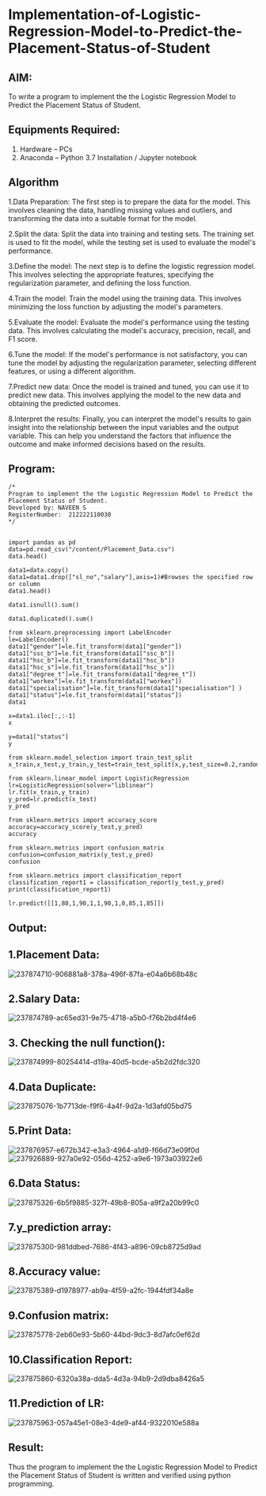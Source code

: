 # Implementation-of-Logistic-Regression-Model-to-Predict-the-Placement-Status-of-Student

## AIM:
To write a program to implement the the Logistic Regression Model to Predict the Placement Status of Student.

## Equipments Required:
1. Hardware – PCs
2. Anaconda – Python 3.7 Installation / Jupyter notebook

## Algorithm

1.Data Preparation: The first step is to prepare the data for the model. This involves cleaning the data, handling missing values and outliers, and transforming the data into a suitable format for the model.

2.Split the data: Split the data into training and testing sets. The training set is used to fit the model, while the testing set is used to evaluate the model's performance.

3.Define the model: The next step is to define the logistic regression model. This involves selecting the appropriate features, specifying the regularization parameter, and defining the loss function.

4.Train the model: Train the model using the training data. This involves minimizing the loss function by adjusting the model's parameters.

5.Evaluate the model: Evaluate the model's performance using the testing data. This involves calculating the model's accuracy, precision, recall, and F1 score.

6.Tune the model: If the model's performance is not satisfactory, you can tune the model by adjusting the regularization parameter, selecting different features, or using a different algorithm.

7.Predict new data: Once the model is trained and tuned, you can use it to predict new data. This involves applying the model to the new data and obtaining the predicted outcomes.

8.Interpret the results: Finally, you can interpret the model's results to gain insight into the relationship between the input variables and the output variable. This can help you understand the factors that influence the outcome and make informed decisions based on the results.


## Program:
```
/*
Program to implement the the Logistic Regression Model to Predict the Placement Status of Student.
Developed by: NAVEEN S
RegisterNumber:  212222110030
*/
```
```

import pandas as pd
data=pd.read_csv("/content/Placement_Data.csv")
data.head()

data1=data.copy()
data1=data1.drop(["sl_no","salary"],axis=1)#Browses the specified row or column
data1.head()

data1.isnull().sum()

data1.duplicated().sum()

from sklearn.preprocessing import LabelEncoder
le=LabelEncoder()
data1["gender"]=le.fit_transform(data1["gender"])
data1["ssc_b"]=le.fit_transform(data1["ssc_b"])
data1["hsc_b"]=le.fit_transform(data1["hsc_b"])
data1["hsc_s"]=le.fit_transform(data1["hsc_s"])
data1["degree_t"]=le.fit_transform(data1["degree_t"])
data1["workex"]=le.fit_transform(data1["workex"])
data1["specialisation"]=le.fit_transform(data1["specialisation"] )     
data1["status"]=le.fit_transform(data1["status"])       
data1 

x=data1.iloc[:,:-1]
x

y=data1["status"]
y

from sklearn.model_selection import train_test_split
x_train,x_test,y_train,y_test=train_test_split(x,y,test_size=0.2,random_state=0)

from sklearn.linear_model import LogisticRegression
lr=LogisticRegression(solver="liblinear")
lr.fit(x_train,y_train)
y_pred=lr.predict(x_test)
y_pred

from sklearn.metrics import accuracy_score
accuracy=accuracy_score(y_test,y_pred)
accuracy

from sklearn.metrics import confusion_matrix
confusion=confusion_matrix(y_test,y_pred)
confusion

from sklearn.metrics import classification_report
classification_report1 = classification_report(y_test,y_pred)
print(classification_report1)

lr.predict([[1,80,1,90,1,1,90,1,0,85,1,85]])
```


## Output:
## 1.Placement Data:
![237874710-906881a8-378a-496f-87fa-e04a6b68b48c](https://github.com/NaveenSivamalai/Implementation-of-Logistic-Regression-Model-to-Predict-the-Placement-Status-of-Student/assets/123792574/0cef32da-82d9-4f3d-881f-269f7e75dd1f)

## 2.Salary Data:
![237874789-ac65ed31-9e75-4718-a5b0-f76b2bd4f4e6](https://github.com/NaveenSivamalai/Implementation-of-Logistic-Regression-Model-to-Predict-the-Placement-Status-of-Student/assets/123792574/20e816de-3989-42f7-a1b6-acf272c32438)

## 3. Checking the null function():
![237874999-80254414-d19a-40d5-bcde-a5b2d2fdc320](https://github.com/NaveenSivamalai/Implementation-of-Logistic-Regression-Model-to-Predict-the-Placement-Status-of-Student/assets/123792574/bf28eae6-d8c3-443b-ab78-a1ddde8f2baf)

## 4.Data Duplicate:
![237875076-1b7713de-f9f6-4a4f-9d2a-1d3afd05bd75](https://github.com/NaveenSivamalai/Implementation-of-Logistic-Regression-Model-to-Predict-the-Placement-Status-of-Student/assets/123792574/7bd9cc2d-8c84-47f4-9886-061af9bd4753)

## 5.Print Data:
![237876957-e672b342-e3a3-4964-a1d9-f66d73e09f0d](https://github.com/NaveenSivamalai/Implementation-of-Logistic-Regression-Model-to-Predict-the-Placement-Status-of-Student/assets/123792574/59e9f108-522c-4396-ac79-5b922d57b731)
![237926889-927a0e92-056d-4252-a9e6-1973a03922e6](https://github.com/NaveenSivamalai/Implementation-of-Logistic-Regression-Model-to-Predict-the-Placement-Status-of-Student/assets/123792574/99b7ea28-5095-4fb1-9740-98c16ff0a692)

## 6.Data Status:
![237875326-6b5f9885-327f-49b8-805a-a9f2a20b99c0](https://github.com/NaveenSivamalai/Implementation-of-Logistic-Regression-Model-to-Predict-the-Placement-Status-of-Student/assets/123792574/87b4f2ac-9677-44c0-9f0c-adc45a2fbfa6)

## 7.y_prediction array:

![237875300-981ddbed-7686-4f43-a896-09cb8725d9ad](https://github.com/NaveenSivamalai/Implementation-of-Logistic-Regression-Model-to-Predict-the-Placement-Status-of-Student/assets/123792574/b01260b3-eb6b-40f2-9f42-9acf4c6315ae)

## 8.Accuracy value:

![237875389-d1978977-ab9a-4f59-a2fc-1944fdf34a8e](https://github.com/NaveenSivamalai/Implementation-of-Logistic-Regression-Model-to-Predict-the-Placement-Status-of-Student/assets/123792574/d4912d2f-b70f-4621-9ca9-37f64385d8b6)

## 9.Confusion matrix:
![237875778-2eb60e93-5b60-44bd-9dc3-8d7afc0ef62d](https://github.com/NaveenSivamalai/Implementation-of-Logistic-Regression-Model-to-Predict-the-Placement-Status-of-Student/assets/123792574/34ee9b00-d1b5-4252-9623-451b48d25af0)

## 10.Classification Report:

![237875860-6320a38a-dda5-4d3a-94b9-2d9dba8426a5](https://github.com/NaveenSivamalai/Implementation-of-Logistic-Regression-Model-to-Predict-the-Placement-Status-of-Student/assets/123792574/7227bf0e-8d7b-40d7-8a3d-f0bdc5621466)
## 11.Prediction of LR:
![237875963-057a45e1-08e3-4de9-af44-9322010e588a](https://github.com/NaveenSivamalai/Implementation-of-Logistic-Regression-Model-to-Predict-the-Placement-Status-of-Student/assets/123792574/680d7574-fcce-4bfb-ac1c-1f737e4d5bec)


## Result:
Thus the program to implement the the Logistic Regression Model to Predict the Placement Status of Student is written and verified using python programming.
